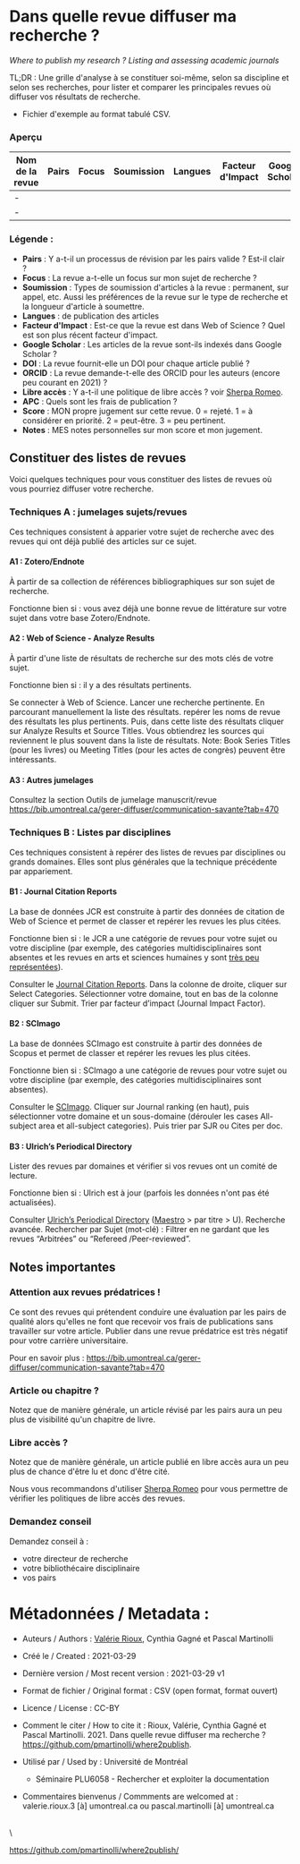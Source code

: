 # Dans quelle revue diffuser ma recherche ?
_Where to publish my research ? Listing and assessing academic journals_

TL;DR : Une grille d'analyse à se constituer soi-même, selon sa discipline et selon ses recherches, pour lister et comparer les principales revues où diffuser vos résultats de recherche.

- Fichier d'exemple au format tabulé CSV.

### Aperçu
| Nom de la revue | Pairs | Focus | Soumission | Langues | Facteur d'Impact | Google Scholar | DOI | ORCID | Libre accès | APC | Score | Notes
| -------- | -------- | -------- | -------- | -------- | -------- | -------- | -------- | -------- | -------- |  -------- |  -------- |  -------- | 
| -     |  | |  | |  |  | | | | | 
| -     |  | |  | |  |  | | | | | 

### Légende :

- **Pairs** : Y a-t-il un processus de révision par les pairs valide ? Est-il clair ?
- **Focus** : La revue a-t-elle un focus sur mon sujet de recherche ?
- **Soumission** : Types de soumission d'articles à la revue : permanent, sur appel, etc. Aussi les préférences de la revue sur le type de recherche et la longueur d'article à soumettre.
- **Langues** : de publication des articles
- **Facteur d'Impact** : Est-ce que la revue est dans Web of Science ? Quel est son plus récent facteur d'impact.
- **Google Scholar** : Les articles de la revue sont-ils indexés dans Google Scholar ?
- **DOI** : La revue fournit-elle un DOI pour chaque article publié ?
- **ORCID** : La revue demande-t-elle des ORCID pour les auteurs (encore peu courant en 2021) ?
- **Libre accès** : Y a-t-il une politique de libre accès ? voir [Sherpa Romeo](https://v2.sherpa.ac.uk/romeo/).
- **APC** : Quels sont les frais de publication ?
- **Score** : MON propre jugement sur cette revue. 0 = rejeté. 1 = à considérer en priorité. 2 = peut-être. 3 = peu pertinent.
- **Notes** : MES notes personnelles sur mon score et mon jugement.

## Constituer des listes de revues

Voici quelques techniques pour vous constituer des listes de revues où vous pourriez diffuser votre recherche.

### Techniques A : jumelages sujets/revues

Ces techniques consistent à apparier votre sujet de recherche avec des revues qui ont déjà publié des articles sur ce sujet.

#### A1 : Zotero/Endnote

À partir de sa collection de références bibliographiques sur son sujet de recherche.

Fonctionne bien si : vous avez déjà une bonne revue de littérature sur votre sujet dans votre base Zotero/Endnote.

#### A2 : Web of Science - Analyze Results

À partir d'une liste de résultats de recherche sur des mots clés de votre sujet.

Fonctionne bien si : il y a des résultats pertinents.

Se connecter à Web of Science. Lancer une recherche pertinente. En parcourant manuellement la liste des résultats. repérer les noms de revue des résultats les plus pertinents. Puis, dans cette liste des résultats cliquer sur Analyze Results et Source Titles. Vous obtiendrez les sources qui reviennent le plus souvent dans la liste de résultats. Note: Book Series Titles (pour les livres) ou Meeting Titles (pour les actes de congrès) peuvent être intéressants. 

#### A3 : Autres jumelages

Consultez la section Outils de jumelage manuscrit/revue https://bib.umontreal.ca/gerer-diffuser/communication-savante?tab=470


### Techniques B : Listes par disciplines

Ces techniques consistent à repérer des listes de revues par disciplines ou grands domaines. Elles sont plus générales que la technique précédente par appariement. 

#### B1 : Journal Citation Reports

La base de données JCR est construite à partir des données de citation de Web of Science et permet de classer et repérer les revues les plus citées.

Fonctionne bien si : le JCR a une catégorie de revues pour votre sujet ou votre discipline (par exemple, des catégories multidisciplinaires sont absentes et les revues en arts et sciences humaines y sont [très peu représentées](https://support.clarivate.com/ScientificandAcademicResearch/s/article/Journal-Citation-Reports-Reasons-for-not-calculating-Impact-Factors-for-journals-covered-in-Arts-Humanities-Citation-Index?language=en_US)).

Consulter le [Journal Citation Reports](https://jcr.clarivate.com/). Dans la colonne de droite, cliquer sur Select Categories. Sélectionner votre domaine, tout en bas de la colonne cliquer sur Submit. Trier par facteur d’impact (Journal Impact Factor).

#### B2 : SCImago 

La base de données SCImago est construite à partir des données de Scopus et permet de classer et repérer les revues les plus citées. 

Fonctionne bien si : SCImago a une catégorie de revues pour votre sujet ou votre discipline (par exemple, des catégories multidisciplinaires sont absentes).

Consulter le [SCImago](http://www.scimagojr.com). Cliquer sur Journal ranking (en haut), puis sélectionner votre domaine et un sous-domaine (dérouler les cases All-subject area et all-subject categories). Puis trier par SJR ou Cites per doc.


#### B3 : Ulrich’s Periodical Directory 

Lister des revues par domaines et vérifier si vos revues ont un comité de lecture.

Fonctionne bien si : Ulrich est à jour (parfois les données n'ont pas été actualisées).

Consulter [Ulrich’s Periodical Directory](https://www.ulrichsweb.com/) ([Maestro](https://bib.umontreal.ca/maestro) > par titre > U). Recherche avancée. Rechercher par Sujet (mot-clé) : Filtrer en ne gardant que les revues “Arbitrées” ou “Refereed /Peer-reviewed”.


## Notes importantes

### Attention aux revues prédatrices !

Ce sont des revues qui prétendent conduire une évaluation par les pairs de qualité alors qu'elles ne font que recevoir vos frais de publications sans travailler sur votre article. Publier dans une revue prédatrice est très négatif pour votre carrière universitaire.

Pour en savoir plus : https://bib.umontreal.ca/gerer-diffuser/communication-savante?tab=470 

### Article ou chapitre ?

Notez que de manière générale, un article révisé par les pairs aura un peu plus de visibilité qu'un chapitre de livre. 

### Libre accès ?

Notez que de manière générale, un article publié en libre accès aura un peu plus de chance d'être lu et donc d'être cité. 

Nous vous recommandons d'utiliser [Sherpa Romeo](https://v2.sherpa.ac.uk/romeo/) pour vous permettre de vérifier les politiques de libre accès des revues. 

### Demandez conseil

Demandez conseil à : 
- votre directeur de recherche
- votre bibliothécaire disciplinaire
- vos pairs 






# Métadonnées / Metadata :

- Auteurs / Authors : [Valérie Rioux](https://github.com/valerioux), Cynthia Gagné et Pascal Martinolli

- Créé le / Created : 2021-03-29

- Dernière version / Most recent version : 2021-03-29 v1

- Format de fichier / Original format : CSV (open format, format ouvert)

- Licence / License : CC-BY

- Comment le citer / How to cite it : Rioux, Valérie, Cynthia Gagné et Pascal Martinolli. 2021. Dans quelle revue diffuser ma recherche ? https://github.com/pmartinolli/where2publish.

- Utilisé par / Used by : Université de Montréal
  - Séminaire PLU6058 - Rechercher et exploiter la documentation

- Commentaires bienvenus / Commments are welcomed at : valerie.rioux.3 [à] umontreal.ca ou pascal.martinolli [à] umontreal.ca

\
\

https://github.com/pmartinolli/where2publish/
